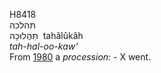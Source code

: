 <body>
  <p>H8418<br>  תּהלכה  <br> תַּּהֲלוּכָה  ‎  tahălûkâh  <br><i>tah-hal-oo-kaw‘ </i><br>From <a href="h1980.htm">1980</a>  a <i>procession: - </i> X went.<br></p>
 </body>